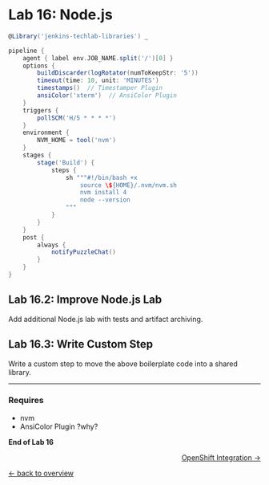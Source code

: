 Lab 16: Node.js
===============

```groovy
@Library('jenkins-techlab-libraries') _

pipeline {
    agent { label env.JOB_NAME.split('/')[0] }
    options {
        buildDiscarder(logRotator(numToKeepStr: '5'))
        timeout(time: 10, unit: 'MINUTES')
        timestamps()  // Timestamper Plugin
        ansiColor('xterm')  // AnsiColor Plugin
    }
    triggers {
        pollSCM('H/5 * * * *')
    }
    environment {
        NVM_HOME = tool('nvm')
    }
    stages {
        stage('Build') {
            steps {
                sh """#!/bin/bash +x
                    source \${HOME}/.nvm/nvm.sh
                    nvm install 4
                    node --version
                """
            }
        }
    }
    post {
        always {
            notifyPuzzleChat()
        }
    }
}
```

Lab 16.2: Improve Node.js Lab
-----------------------------

Add additional Node.js lab with tests and artifact archiving.

Lab 16.3: Write Custom Step
---------------------------

Write a custom step to move the above boilerplate code
into a shared library.

---

### Requires
* nvm
* AnsiColor Plugin ?why?

**End of Lab 16**

<p width="100px" align="right"><a href="17_openshift_pipeline.md">OpenShift Integration →</a></p>

[← back to overview](../README.md)
